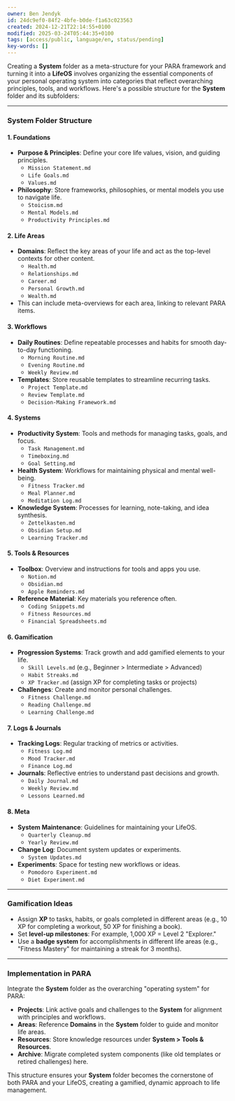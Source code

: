 ```yaml
---
owner: Ben Jendyk
id: 24dc9ef0-84f2-4bfe-b0de-f1a63c023563
created: 2024-12-21T22:14:55+0100
modified: 2025-03-24T05:44:35+0100
tags: [access/public, language/en, status/pending]
key-words: []
---
```


Creating a **System** folder as a meta-structure for your PARA framework and turning it into a **LifeOS** involves organizing the essential components of your personal operating system into categories that reflect overarching principles, tools, and workflows. Here's a possible structure for the **System** folder and its subfolders:

---

### **System Folder Structure**

#### 1. **Foundations**
   - **Purpose & Principles**: Define your core life values, vision, and guiding principles.
     - `Mission Statement.md`
     - `Life Goals.md`
     - `Values.md`
   - **Philosophy**: Store frameworks, philosophies, or mental models you use to navigate life.
     - `Stoicism.md`
     - `Mental Models.md`
     - `Productivity Principles.md`

#### 2. **Life Areas**
   - **Domains**: Reflect the key areas of your life and act as the top-level contexts for other content.
     - `Health.md`
     - `Relationships.md`
     - `Career.md`
     - `Personal Growth.md`
     - `Wealth.md`
   - This can include meta-overviews for each area, linking to relevant PARA items.

#### 3. **Workflows**
   - **Daily Routines**: Define repeatable processes and habits for smooth day-to-day functioning.
     - `Morning Routine.md`
     - `Evening Routine.md`
     - `Weekly Review.md`
   - **Templates**: Store reusable templates to streamline recurring tasks.
     - `Project Template.md`
     - `Review Template.md`
     - `Decision-Making Framework.md`

#### 4. **Systems**
   - **Productivity System**: Tools and methods for managing tasks, goals, and focus.
     - `Task Management.md`
     - `Timeboxing.md`
     - `Goal Setting.md`
   - **Health System**: Workflows for maintaining physical and mental well-being.
     - `Fitness Tracker.md`
     - `Meal Planner.md`
     - `Meditation Log.md`
   - **Knowledge System**: Processes for learning, note-taking, and idea synthesis.
     - `Zettelkasten.md`
     - `Obsidian Setup.md`
     - `Learning Tracker.md`

#### 5. **Tools & Resources**
   - **Toolbox**: Overview and instructions for tools and apps you use.
     - `Notion.md`
     - `Obsidian.md`
     - `Apple Reminders.md`
   - **Reference Material**: Key materials you reference often.
     - `Coding Snippets.md`
     - `Fitness Resources.md`
     - `Financial Spreadsheets.md`

#### 6. **Gamification**
   - **Progression Systems**: Track growth and add gamified elements to your life.
     - `Skill Levels.md` (e.g., Beginner > Intermediate > Advanced)
     - `Habit Streaks.md`
     - `XP Tracker.md` (assign XP for completing tasks or projects)
   - **Challenges**: Create and monitor personal challenges.
     - `Fitness Challenge.md`
     - `Reading Challenge.md`
     - `Learning Challenge.md`

#### 7. **Logs & Journals**
   - **Tracking Logs**: Regular tracking of metrics or activities.
     - `Fitness Log.md`
     - `Mood Tracker.md`
     - `Finance Log.md`
   - **Journals**: Reflective entries to understand past decisions and growth.
     - `Daily Journal.md`
     - `Weekly Review.md`
     - `Lessons Learned.md`

#### 8. **Meta**
   - **System Maintenance**: Guidelines for maintaining your LifeOS.
     - `Quarterly Cleanup.md`
     - `Yearly Review.md`
   - **Change Log**: Document system updates or experiments.
     - `System Updates.md`
   - **Experiments**: Space for testing new workflows or ideas.
     - `Pomodoro Experiment.md`
     - `Diet Experiment.md`

---

### **Gamification Ideas**
- Assign **XP** to tasks, habits, or goals completed in different areas (e.g., 10 XP for completing a workout, 50 XP for finishing a book).
- Set **level-up milestones**: For example, 1,000 XP = Level 2 "Explorer."
- Use a **badge system** for accomplishments in different life areas (e.g., "Fitness Mastery" for maintaining a streak for 3 months).

---

### Implementation in PARA
Integrate the **System** folder as the overarching "operating system" for PARA:
- **Projects**: Link active goals and challenges to the **System** for alignment with principles and workflows.
- **Areas**: Reference **Domains** in the **System** folder to guide and monitor life areas.
- **Resources**: Store knowledge resources under **System > Tools & Resources**.
- **Archive**: Migrate completed system components (like old templates or retired challenges) here.

This structure ensures your **System** folder becomes the cornerstone of both PARA and your LifeOS, creating a gamified, dynamic approach to life management.